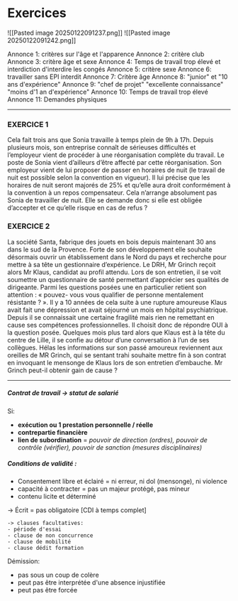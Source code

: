 
# **Exercices**

![[Pasted image 20250122091237.png]]
![[Pasted image 20250122091242.png]]

Annonce 1: critères sur l'âge et l'apparence
Annonce 2: critère club
Annonce 3: critère âge et sexe
Annonce 4: Temps de travail trop élevé et interdiction d'interdire les congés
Annonce 5: critère sexe
Annonce 6: travailler sans EPI interdit
Annonce 7: Critère âge
Annonce 8: "junior" et "10 ans d'expérience"
Annonce 9: "chef de projet" "excellente connaissance" "moins d'1 an d'expérience"
Annonce 10: Temps de travail trop élevé
Annonce 11: Demandes physiques


-----------

### **EXERCICE 1**

Cela fait trois ans que Sonia travaille à temps plein de 9h à 17h. Depuis plusieurs mois, son
entreprise connaît de sérieuses difficultés et l’employeur vient de procéder à une
réorganisation complète du travail. Le poste de Sonia vient d’ailleurs d’être affecté par
cette réorganisation. Son employeur vient de lui proposer de passer en horaires de nuit (le
travail de nuit est possible selon la convention en vigueur). Il lui précise que les horaires de
nuit seront majorés de 25% et qu’elle aura droit conformément à la convention à un repos
compensateur. Cela n’arrange absolument pas Sonia de travailler de nuit.
Elle se demande donc si elle est obligée d’accepter et ce qu’elle risque en cas de refus ?

### **EXERCICE 2**

La société Santa, fabrique des jouets en bois depuis maintenant 30 ans dans le sud de la
Provence. Forte de son développement elle souhaite désormais ouvrir un établissement
dans le Nord du pays et recherche pour mettre à sa tête un gestionnaire d’expérience. Le
DRH, Mr Grinch reçoit alors Mr Klaus, candidat au profil attendu. Lors de son entretien, il
se voit soumettre un questionnaire de santé permettant d’apprécier ses qualités de
dirigeante. Parmi les questions posées une en particulier retient son attention : « pouvez-
vous vous qualifier de personne mentalement résistante ? ». Il y a 10 années de cela suite
à une rupture amoureuse Klaus avait fait une dépression et avait séjourné un mois en
hôpital psychiatrique. Depuis il se connaissait une certaine fragilité mais rien ne remettant
en cause ses compétences professionnelles. Il choisit donc de répondre OUI à la question
posée.
Quelques mois plus tard alors que Klaus est à la tête du centre de Lille, il se confie au
détour d’une conversation à l’un de ses collègues. Hélas les informations sur son passé
amoureux reviennent aux oreilles de MR Grinch, qui se sentant trahi souhaite mettre fin à
son contrat en invoquant le mensonge de Klaus lors de son entretien d’embauche.
Mr Grinch peut-il obtenir gain de cause ?



-----------------

##### **Contrat de travail -> statut de salarié**
Si:
- **exécution ou 1 prestation personnelle / réelle**
- **contrepartie financière**
- **lien de subordination** = *pouvoir de direction (ordres), pouvoir de contrôle (vérifier), pouvoir de sanction (mesures disciplinaires)*

##### **Conditions de validité :**
- Consentement libre et éclairé = ni erreur, ni dol (mensonge), ni violence
- capacité à contracter = pas un majeur protégé, pas mineur
- contenu licite et déterminé

-> Écrit = pas obligatoire [CDI à temps complet]

	-> clauses facultatives:
	- période d'essai
	- clause de non concurrence
	- clause de mobilité
	- clause dédit formation


Démission:
- pas sous un coup de colère
- peut pas être interprétée d'une absence injustifiée
- peut pas être forcée























